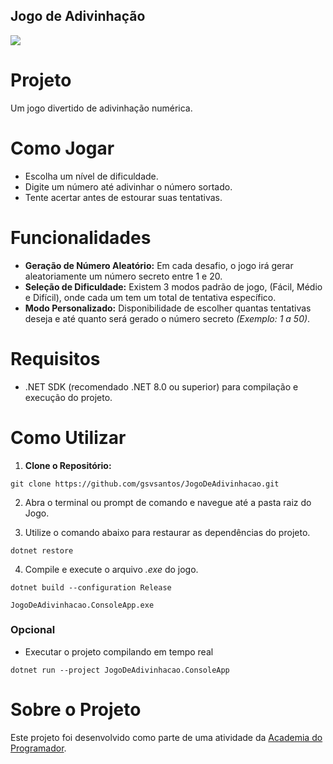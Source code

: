 ## Jogo de Adivinhação

![](https://i.imgur.com/MsHl6WJ.gif)

# Projeto
Um jogo divertido de adivinhação numérica.

# Como Jogar
- Escolha um nível de dificuldade.
- Digite um número até adivinhar o número sortado.
- Tente acertar antes de estourar suas tentativas.

# Funcionalidades
- **Geração de Número Aleatório:** Em cada desafio, o jogo irá gerar aleatoriamente um número secreto entre 1 e 20.
- **Seleção de Dificuldade:** Existem 3 modos padrão de jogo, (Fácil, Médio e Difícil), onde cada um tem um total de tentativa específico.
- **Modo Personalizado:** Disponibilidade de escolher quantas tentativas deseja e até quanto será gerado o número secreto *(Exemplo: 1 a 50)*.

# Requisitos
- .NET SDK (recomendado .NET 8.0 ou superior) para compilação e execução do projeto.

# Como Utilizar
1. **Clone o Repositório:**
```
git clone https://github.com/gsvsantos/JogoDeAdivinhacao.git
```

2. Abra o terminal ou prompt de comando e navegue até a pasta raiz do Jogo.

3. Utilize o comando abaixo para restaurar as dependências do projeto.
```
dotnet restore
```

4. Compile e execute o arquivo *.exe* do jogo.
```
dotnet build --configuration Release
```
```
JogoDeAdivinhacao.ConsoleApp.exe
```

### Opcional
- Executar o projeto compilando em tempo real
```
dotnet run --project JogoDeAdivinhacao.ConsoleApp
```

# Sobre o Projeto

Este projeto foi desenvolvido como parte de uma atividade da [Academia do Programador](https://www.instagram.com/academiadoprogramador/).
